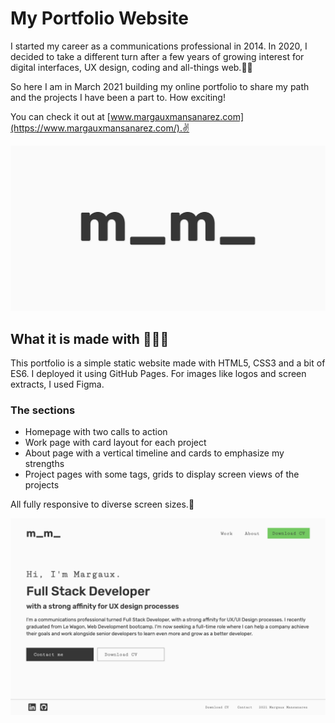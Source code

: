 # My Portfolio Website

I started my career as a communications professional in 2014. In 2020, I decided to take a different turn after a few years of growing interest for digital interfaces, UX design, coding and all-things web.👩‍💻

So here I am in March 2021 building my online portfolio to share my path and the projects I have been a part to. How exciting!

You can check it out at [www.margauxmansanarez.com](https://www.margauxmansanarez.com/).✌️

![MargauxM logo](/assets/images/logo-cover.png "MargauxM logo")

## What it is made with 🎨🧙‍♀️

This portfolio is a simple static website made with HTML5, CSS3 and a bit of ES6. I deployed it using GitHub Pages. For images like logos and screen extracts, I used Figma.

### The sections

- Homepage with two calls to action
- Work page with card layout for each project
- About page with a vertical timeline and cards to emphasize my strengths
- Project pages with some tags, grids to display screen views of the projects

All fully responsive to diverse screen sizes.📱

![Portfolio Homepage](/assets/images/portfolio-home.png "Portfolio Homepage")
<!-- <img src="/assets/img/MarineGEO_logo.png" alt="MarineGEO circle logo" style="height: 100px; width:100px;"/> -->
